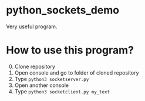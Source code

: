 # python_sockets_demo
Very useful program.

# How to use this program?
0. Clone repository
1. Open console and go to folder of cloned repository
2. Type `python3 socketserver.py`
3. Open another console
4. Type `python3 socketclient.py my_text`
